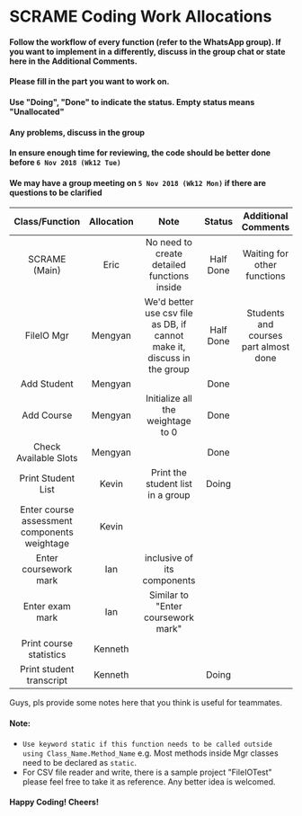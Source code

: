 # SCRAME Coding Work Allocations

#### Follow the workflow of every function (refer to the WhatsApp group). If you want to implement in a differently, discuss in the group chat or state here in the Additional Comments.
#### Please fill in the part you want to work on.
#### Use "Doing", "Done" to indicate the status. Empty status means "Unallocated"
#### Any problems, discuss in the group
#### In ensure enough time for reviewing, the code should be better done before `6 Nov 2018 (Wk12 Tue)`
#### We may have a group meeting on `5 Nov 2018 (Wk12 Mon)` if there are questions to be clarified

| Class/Function                              | Allocation  | Note      | Status   | Additional Comments|
| :-----------------------------------------: | :---------: | :------:  | :------: |:----------------:  |
| SCRAME (Main)                               | Eric        | No need to create detailed functions inside | Half Done | Waiting for other functions |
| FileIO Mgr                                  | Mengyan     | We'd better use csv file as DB, if cannot make it, discuss in the group |Half Done |Students and courses part almost done|
| Add Student                                 | Mengyan     |           |   Done       |                    |
| Add Course                                  | Mengyan     | Initialize all the weightage to 0 |  Done    | |
| Check Available Slots                       | Mengyan     |           |    Done     |                    |
| Print Student List                          | Kevin            | Print the student list in a group |    Doing  | |
| Enter course assessment components weightage| Kevin            |           |          |                    |
| Enter coursework mark                       | Ian           | inclusive of its components |      | |
| Enter exam mark                             | Ian       | Similar to "Enter coursework mark" |      | |
| Print course statistics                     | Kenneth     |           |          |                    |
| Print student transcript                    | Kenneth     |           |   Doing  |                    |


Guys, pls provide some notes here that you think is useful for teammates.

#### Note:
- `Use keyword static if this function needs to be called outside using Class_Name.Method_Name` e.g. Most methods inside Mgr classes need to be declared as `static`.
- For CSV file reader and write, there is a sample project "FileIOTest" please feel free to take it as reference. Any better idea is welcomed.



#### Happy Coding! Cheers!
